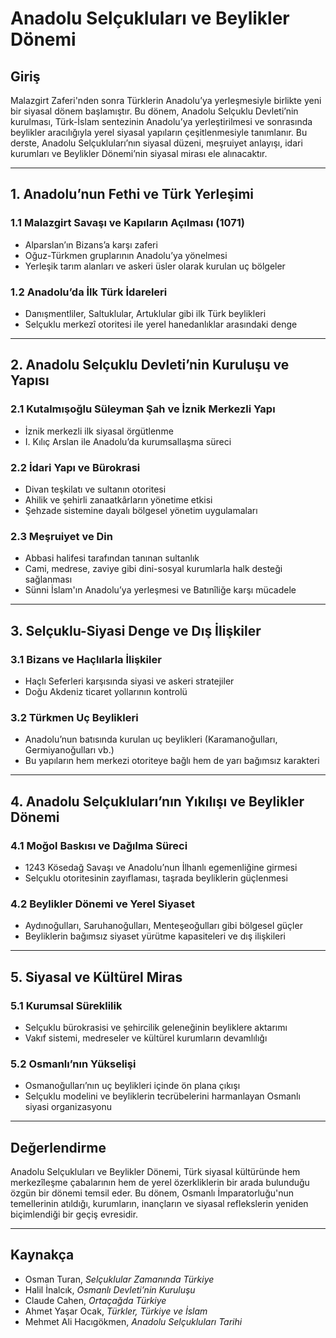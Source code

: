 # Anadolu Selçukluları ve Beylikler Dönemi

## Giriş

Malazgirt Zaferi'nden sonra Türklerin Anadolu’ya yerleşmesiyle birlikte yeni bir siyasal dönem başlamıştır. Bu dönem, Anadolu Selçuklu Devleti’nin kurulması, Türk-İslam sentezinin Anadolu’ya yerleştirilmesi ve sonrasında beylikler aracılığıyla yerel siyasal yapıların çeşitlenmesiyle tanımlanır. Bu derste, Anadolu Selçukluları’nın siyasal düzeni, meşruiyet anlayışı, idari kurumları ve Beylikler Dönemi’nin siyasal mirası ele alınacaktır.

---

## 1. Anadolu’nun Fethi ve Türk Yerleşimi

### 1.1 Malazgirt Savaşı ve Kapıların Açılması (1071)

- Alparslan’ın Bizans’a karşı zaferi
- Oğuz-Türkmen gruplarının Anadolu’ya yönelmesi
- Yerleşik tarım alanları ve askeri üsler olarak kurulan uç bölgeler

### 1.2 Anadolu’da İlk Türk İdareleri

- Danışmentliler, Saltuklular, Artuklular gibi ilk Türk beylikleri
- Selçuklu merkezî otoritesi ile yerel hanedanlıklar arasındaki denge

---

## 2. Anadolu Selçuklu Devleti’nin Kuruluşu ve Yapısı

### 2.1 Kutalmışoğlu Süleyman Şah ve İznik Merkezli Yapı

- İznik merkezli ilk siyasal örgütlenme
- I. Kılıç Arslan ile Anadolu’da kurumsallaşma süreci

### 2.2 İdari Yapı ve Bürokrasi

- Divan teşkilatı ve sultanın otoritesi
- Ahilik ve şehirli zanaatkârların yönetime etkisi
- Şehzade sistemine dayalı bölgesel yönetim uygulamaları

### 2.3 Meşruiyet ve Din

- Abbasi halifesi tarafından tanınan sultanlık
- Cami, medrese, zaviye gibi dini-sosyal kurumlarla halk desteği sağlanması
- Sünni İslam'ın Anadolu’ya yerleşmesi ve Batınîliğe karşı mücadele

---

## 3. Selçuklu-Siyasi Denge ve Dış İlişkiler

### 3.1 Bizans ve Haçlılarla İlişkiler

- Haçlı Seferleri karşısında siyasi ve askeri stratejiler
- Doğu Akdeniz ticaret yollarının kontrolü

### 3.2 Türkmen Uç Beylikleri

- Anadolu’nun batısında kurulan uç beylikleri (Karamanoğulları, Germiyanoğulları vb.)
- Bu yapıların hem merkezi otoriteye bağlı hem de yarı bağımsız karakteri

---

## 4. Anadolu Selçukluları’nın Yıkılışı ve Beylikler Dönemi

### 4.1 Moğol Baskısı ve Dağılma Süreci

- 1243 Kösedağ Savaşı ve Anadolu’nun İlhanlı egemenliğine girmesi
- Selçuklu otoritesinin zayıflaması, taşrada beyliklerin güçlenmesi

### 4.2 Beylikler Dönemi ve Yerel Siyaset

- Aydınoğulları, Saruhanoğulları, Menteşeoğulları gibi bölgesel güçler
- Beyliklerin bağımsız siyaset yürütme kapasiteleri ve dış ilişkileri

---

## 5. Siyasal ve Kültürel Miras

### 5.1 Kurumsal Süreklilik

- Selçuklu bürokrasisi ve şehircilik geleneğinin beyliklere aktarımı
- Vakıf sistemi, medreseler ve kültürel kurumların devamlılığı

### 5.2 Osmanlı’nın Yükselişi

- Osmanoğulları’nın uç beylikleri içinde ön plana çıkışı
- Selçuklu modelini ve beyliklerin tecrübelerini harmanlayan Osmanlı siyasi organizasyonu

---

## Değerlendirme

Anadolu Selçukluları ve Beylikler Dönemi, Türk siyasal kültüründe hem merkezîleşme çabalarının hem de yerel özerkliklerin bir arada bulunduğu özgün bir dönemi temsil eder. Bu dönem, Osmanlı İmparatorluğu'nun temellerinin atıldığı, kurumların, inançların ve siyasal reflekslerin yeniden biçimlendiği bir geçiş evresidir.

---

## Kaynakça

- Osman Turan, _Selçuklular Zamanında Türkiye_
- Halil İnalcık, _Osmanlı Devleti’nin Kuruluşu_
- Claude Cahen, _Ortaçağda Türkiye_
- Ahmet Yaşar Ocak, _Türkler, Türkiye ve İslam_
- Mehmet Ali Hacıgökmen, _Anadolu Selçukluları Tarihi_
